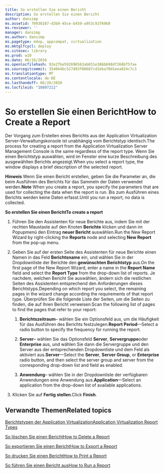 ```yaml
---
title: So erstellen Sie einen Bericht
description: So erstellen Sie einen Bericht
author: dansimp
ms.assetid: 70938167-d3b9-45ce-b459-a953c93769b0
ms.reviewer: ''
manager: dansimp
ms.author: dansimp
ms.pagetype: mdop, appcompat, virtualization
ms.mktglfcycl: deploy
ms.sitesec: library
ms.prod: w10
ms.date: 06/16/2016
ms.openlocfilehash: 92e2fbe592696563ab031e386b698df268bf57ae
ms.sourcegitcommit: 354664bc527d93f80687cd2eba70d1eea024c7c3
ms.translationtype: MT
ms.contentlocale: de-DE
ms.lasthandoff: 06/26/2020
ms.locfileid: "10807212"
---
```

# <span data-ttu-id="66914-103">So erstellen Sie einen Bericht</span><span class="sxs-lookup"><span data-stu-id="66914-103">How to Create a Report</span></span>


<span data-ttu-id="66914-104">Der Vorgang zum Erstellen eines Berichts aus der Application Virtualization Server-Verwaltungskonsole ist unabhängig vom Berichtstyp identisch.</span><span class="sxs-lookup"><span data-stu-id="66914-104">The process for creating a report from the Application Virtualization Server Management Console is the same regardless of the report type.</span></span> <span data-ttu-id="66914-105">Wenn Sie einen Berichtstyp auswählen, wird im Fenster eine kurze Beschreibung des ausgewählten Berichts angezeigt.</span><span class="sxs-lookup"><span data-stu-id="66914-105">When you select a report type, the window displays a brief description of the selected report.</span></span>

<span data-ttu-id="66914-106">**Hinweis**  Wenn Sie einen Bericht erstellen, geben Sie die Parameter an, die beim Ausführen des Berichts für das Sammeln der Daten verwendet werden.</span><span class="sxs-lookup"><span data-stu-id="66914-106">**Note** When you create a report, you specify the parameters that are used for collecting the data when the report is run.</span></span> <span data-ttu-id="66914-107">Bis zum Ausführen eines Berichts werden keine Daten erfasst.</span><span class="sxs-lookup"><span data-stu-id="66914-107">Until you run a report, no data is collected.</span></span>

 

**<span data-ttu-id="66914-108">So erstellen Sie einen Bericht</span><span class="sxs-lookup"><span data-stu-id="66914-108">To create a report</span></span>**

1.  <span data-ttu-id="66914-109">Führen Sie den Assistenten für neue Berichte aus, indem Sie mit der rechten Maustaste auf den Knoten **Berichte** klicken und dann im Popupmenü den Eintrag **neuer Bericht** auswählen.</span><span class="sxs-lookup"><span data-stu-id="66914-109">Run the New Report Wizard by right-clicking the **Reports** node and selecting **New Report** from the pop-up menu.</span></span>

2.  <span data-ttu-id="66914-110">Geben Sie auf der ersten Seite des Assistenten für neue Berichte einen Namen in das Feld **Berichtsname** ein, und wählen Sie in der Dropdownliste der Berichte den **gewünschten Berichtstyp** aus.</span><span class="sxs-lookup"><span data-stu-id="66914-110">On the first page of the New Report Wizard, enter a name in the **Report Name** field and select the **Report Type** from the drop-down list of reports.</span></span> <span data-ttu-id="66914-111">Je nachdem, welchen Bericht Sie auswählen, ändern sich die restlichen Seiten des Assistenten entsprechend den Anforderungen dieses Berichtstyps.</span><span class="sxs-lookup"><span data-stu-id="66914-111">Depending on which report you select, the remaining pages in the wizard change according the requirements of that report type.</span></span> <span data-ttu-id="66914-112">Überprüfen Sie die folgende Liste der Seiten, um die Seiten zu finden, die auf Ihren Bericht verweisen:</span><span class="sxs-lookup"><span data-stu-id="66914-112">Scan the following list of pages to find the pages that refer to your report:</span></span>

    1.  <span data-ttu-id="66914-113">**Berichtszeitraum**– wählen Sie ein Optionsfeld aus, um die Häufigkeit für das Ausführen des Berichts festzulegen.</span><span class="sxs-lookup"><span data-stu-id="66914-113">**Report Period**—Select a radio button to specify the frequency for running the report.</span></span>

    2.  <span data-ttu-id="66914-114">**Server**– wählen Sie das Optionsfeld **Server**, **Servergruppe**oder **Enterprise** aus, und wählen Sie dann die Servergruppe und den Server aus der entsprechenden Dropdownliste und dem Feld als aktiviert aus.</span><span class="sxs-lookup"><span data-stu-id="66914-114">**Server**—Select the **Server**, **Server Group**, or **Enterprise** radio button, and then select the server group and server from the corresponding drop-down list and field as enabled.</span></span>

    3.  <span data-ttu-id="66914-115">**Anwendung**– wählen Sie in der Dropdownliste der verfügbaren Anwendungen eine Anwendung aus.</span><span class="sxs-lookup"><span data-stu-id="66914-115">**Application**—Select an application from the drop-down list of available applications.</span></span>

3.  <span data-ttu-id="66914-116">Klicken Sie auf **Fertig stellen**.</span><span class="sxs-lookup"><span data-stu-id="66914-116">Click **Finish**.</span></span>

## <span data-ttu-id="66914-117">Verwandte Themen</span><span class="sxs-lookup"><span data-stu-id="66914-117">Related topics</span></span>


[<span data-ttu-id="66914-118">Berichtstypen der Application Virtualization</span><span class="sxs-lookup"><span data-stu-id="66914-118">Application Virtualization Report Types</span></span>](application-virtualization-report-types.md)

[<span data-ttu-id="66914-119">So löschen Sie einen Bericht</span><span class="sxs-lookup"><span data-stu-id="66914-119">How to Delete a Report</span></span>](how-to-delete-a-reportserver.md)

[<span data-ttu-id="66914-120">So exportieren Sie einen Bericht</span><span class="sxs-lookup"><span data-stu-id="66914-120">How to Export a Report</span></span>](how-to-export-a-reportserver.md)

[<span data-ttu-id="66914-121">So drucken Sie einen Bericht</span><span class="sxs-lookup"><span data-stu-id="66914-121">How to Print a Report</span></span>](how-to-print-a-reportserver.md)

[<span data-ttu-id="66914-122">So führen Sie einen Bericht aus</span><span class="sxs-lookup"><span data-stu-id="66914-122">How to Run a Report</span></span>](how-to-run-a-reportserver.md)

 

 





